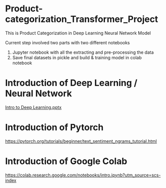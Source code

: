 # Product-categorization_Transformer_Project
This is Product Categorization in Deep Learning Neural Network Model

Current step involved two parts with two different notebooks
1. Jupyter notebook with all the extracting and pre-processing the data 
2. Save final datasets in pickle and build & training model in colab notebook
# Introduction of Deep Learning / Neural Network
[Intro to Deep Learning.pptx](https://github.com/Procure-Analytics/Product-Categorization_Neural-Network/files/6461856/Intro.to.Deep.Learning.pptx)
# Introduction of Pytorch 
https://pytorch.org/tutorials/beginner/text_sentiment_ngrams_tutorial.html
# Introduction of Google Colab
https://colab.research.google.com/notebooks/intro.ipynb?utm_source=scs-index
